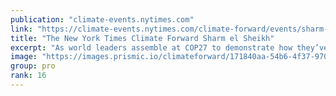 ```yaml
---
publication: "climate-events.nytimes.com"
link: "https://climate-events.nytimes.com/climate-forward/events/sharm-el-sheikh"
title: "The New York Times Climate Forward Sharm el Sheikh"
excerpt: "As world leaders assemble at COP27 to demonstrate how they’ve measured up against last year’s goals, come together with people from all over the world to demand sustained progress."
image: "https://images.prismic.io/climateforward/171840aa-54b6-4f37-9704-75327d2cbedf_sharm.jpg?auto=compress,format"
group: pro
rank: 16
---
```

